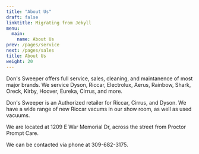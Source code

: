 ```yaml
---
title: "About Us"
draft: false
linktitle: Migrating from Jekyll
menu:
  main:
    name: About Us
prev: /pages/service
next: /pages/sales
title: About Us
weight: 20
---
```

Don's Sweeper offers full service, sales, cleaning, and maintanence of most major brands. We service 
Dyson, Riccar, Electrolux, Aerus, Rainbow, Shark, Oreck, Kirby, Hoover, Eureka, Cirrus, and more. 

<!--more-->

Don's Sweeper is an Authorized retailer for Riccar, Cirrus, and Dyson. We have a wide range of new Riccar vacums in our
show room, as well as used vacuums. 

We are located at 1209 E War Memorial Dr, across the street from Proctor Prompt Care.

We can be contacted via phone at 309-682-3175.
